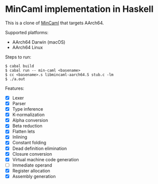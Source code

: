 # MinCaml implementation in Haskell

This is a clone of [MinCaml](https://github.com/esumii/min-caml) that targets AArch64.

Supported platforms:

* AArch64 Darwin (macOS)
* AArch64 Linux

Steps to run:

```
$ cabal build
$ cabal run -- min-caml <basename>
$ cc <basename>.s libmincaml-aarch64.S stub.c -lm
$ ./a.out
```

Features:

* [x] Lexer
* [x] Parser
* [x] Type inference
* [x] K-normalization
* [x] Alpha conversion
* [x] Beta reduction
* [x] Flatten lets
* [x] Inlining
* [x] Constant folding
* [x] Dead definition elimination
* [x] Closure conversion
* [x] Virtual machine code generation
* [ ] Immediate operand
* [x] Register allocation
* [x] Assembly generation
